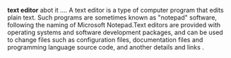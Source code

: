 **text editor**
abot it ....
A text editor is a type of computer program that edits plain text. Such programs are sometimes known as "notepad" software, following the naming of Microsoft Notepad.Text editors are provided with operating systems and software development packages, and can be used to change files such as configuration files, documentation files and programming language source code,
and another details and links .
